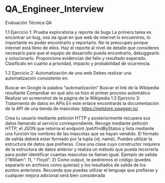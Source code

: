 # QA_Engineer_Interview

Evaluación Técnica QA

1.1 Ejercicio 1: Prueba exploratoria y reporte de bugs La primera tarea es encontrar un bug, nos da igual en que web de internet lo encuentres, lo importante es poder encontrarlo y reportarlo. No te preocupes porque internet está lleno de ellos. Haz el reporte al nivel de detalle que consideres necesario para que el equipo de desarrollo pueda encontrarlo, debuggearlo y solucionarlo. Proporciona evidencias del fallo y resultado esperado. Clasifícalo en cuanto a prioridad, impacto y probabilidad de ocurrencia.

1.2 Ejercicio 2: Automatización de una web Debes realizar una automatización consistente en:

Buscar en Google la palabra “automatización”
Buscar el link de la Wikipedia resultante
Comprobar en qué año se hizo el primer proceso automático
Realizar un screenshot de la página de la Wikipedia
1.3 Ejercicio 3: Tratamiento de datos en APIs En este enlace encontrarás la documentación de la API de una tienda de mascotas: https://petstore.swagger.io/

Crea tu usuario mediante petición HTTP y posteriormente recupera sus datos llamando al servicio correspondiente.
Recoge mediante petición HTTP, el JSON que retorna el endpoint /pet/findByStatus y lista mediante una función los nombres de las mascotas que se hayan vendido.
El formato de salida deberá estar formado por la tupla {id, name}.
Puedes utilizar la estructura de datos que prefieras.
Crea una clase cuyo constructor requiera de la estructura de datos anterior y realiza un método que pueda recorrerla para poder identificar cuantas mascotas se llaman igual.
Ejemplo de salida: {“William”: 11, “ Floyd”: 2} Como output, te pediremos el código (puedes separarlo en archivos como quieras) y los resultados de salida de los puntos anteriores.
Recuerda que puedes utilizar el lenguaje que prefieras y cualquier mejora adicional será bien considerada
